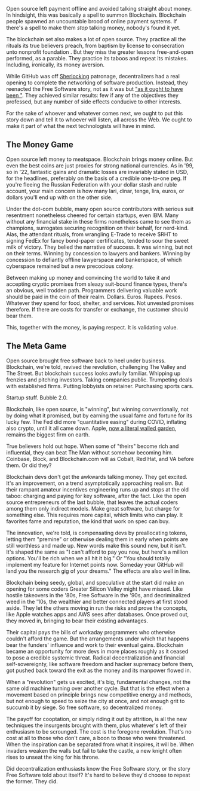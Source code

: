 Open source left payment offline and avoided talking straight about money.  In hindsight, this was basically a spell to summon Blockchain.  Blockchain people spawned an uncountable brood of online payment systems.  If there's a spell to make them _stop_ talking money, nobody's found it yet.

The blockchain set also makes a lot of open source.  They practice all the rituals its true believers preach, from baptism by license to consecration unto nonprofit foundation .  But they miss the greater lessons free-and-open performed, as a parable.  They practice its taboos and repeat its mistakes.  Including, ironically, its money aversion.

While GitHub was off [Sherlocking](https://en.wikipedia.org/wiki/Sherlock_(software)#Sherlocked_as_a_term) patronage, decentralizers had a real opening to complete the networking of software production.  Instead, they reenacted the Free Software story, not as it was but ["as it ought to have been
"](https://en.wikipedia.org/wiki/Society_for_Creative_Anachronism).  They achieved similar results: few if any of the objectives they professed, but any number of side effects conducive to other interests.

For the sake of whoever and whatever comes next, we ought to put this story down and tell it to whoever will listen, all across the Web.  We ought to make it part of what the next technologists will have in mind.

## The Money Game

Open source left money to meatspace.  Blockchain brings money online.  But even the best coins are just proxies for strong national currencies.  As in '99, so in '22, fantastic gains and dramatic losses are invariably stated in USD, for the headlines, preferably on the basis of a credible one-to-one peg.  If you're fleeing the Russian Federation with your dollar stash and ruble account, your main concern is how many lari, dinar, tenge, lira, euros, or dollars you'll end up with on the other side.

Under the dot-com bubble, many open source contributors with serious suit resentment nonetheless cheered for certain startups, even IBM.  Many without any financial stake in these firms nonetheless came to see them as champions, surrogates securing recognition on their behalf, for nerd-kind.  Alas, the attendant rituals, from wrangling E-Trade to receive $RHT to signing FedEx for fancy bond-paper certificates, tended to sour the sweet milk of victory.  They belied the narrative of success.  It was winning, but not on their terms.  Winning by concession to lawyers and bankers.  Winning by concession to defiantly offline lawyerspace and bankerspace, of which cyberspace remained but a new precocious colony.

Between making up money and convincing the world to take it and accepting cryptic promises from sleazy suit-bound finance types, there's an obvious, well trodden path.  Programmers delivering valuable work should be paid in the coin of their realm.  Dollars.  Euros.  Rupees.  Pesos.  Whatever they spend for food, shelter, and services.  Not unvested promises therefore.  If there are costs for transfer or exchange, the customer should bear them.

This, together with the money, is paying respect.  It is validating value.

## The Meta Game

Open source brought free software back to heel under business.  Blockchain, we're told, revived the revolution, challenging The Valley and The Street.  But blockchain success looks awfully familiar.  Whipping up frenzies and pitching investors.  Taking companies public.  Trumpeting deals with established firms.  Putting lobbyists on retainer.  Purchasing sports cars.

Startup stuff.  Bubble 2.0.

Blockchain, like open source, is "winning", but winning conventionally, not by doing what it promised, but by earning the usual fame and fortune for its lucky few.  The Fed did more "quantitative easing" during COVID, inflating also crypto, until it all came down.  Apple, [now a literal walled garden](https://en.wikipedia.org/wiki/Apple_Park), remains the biggest firm on earth.

True believers hold out hope.  When some of "theirs" become rich and influential, they can beat The Man without somehow becoming him.  Coinbase, Block, and Blockchain.com will as Cobalt, Red Hat, and VA before them.  Or did they?

Blockchain devs don't get the awkwards talking money.  They get excited.  It's an improvement, on a trend asymptotically approaching realism.  But their rampant amateur incentives engineering runs up and stops at the old taboo: charging and paying for key software, after the fact.  Like the open source entrepreneurs of the last bubble, that leaves the actual coders among them only indirect models.  Make great software, but charge for something else.  This requires more capital, which limits who can play.  It favorites fame and reputation, the kind that work on spec can buy.

The innovation, we're told, is compensating devs by preallocating tokens, letting them "premine" or otherwise dealing them in early when points are still worthless and made up.  New words make this sound new, but it isn't.  It's shaped the same as "I can't afford to pay you now, but here's a million options.  You'll be rich when we all hit it big."   Or "You should totally implement my feature for Internet points now.  Someday your GitHub will land you the research gig of your dreams."  The effects are also well in line.

Blockchain being seedy, global, and speculative at the start did make an opening for some coders Greater Silicon Valley might have missed.  Like hostile takeovers in the '80s, Free Software in the '90s, and decriminalized weed in the '10s, the wealthier and better connected players at first stood aside.  They let the others moving in run the risks and prove the concepts, like Apple watches apps and AWS sees after databases.  Once proved out, they moved in, bringing to bear their existing advantages.

Their capital pays the bills of workaday programmers who otherwise couldn't afford the game.  But the arrangements under which that happens bear the funders' influence and work to their eventual gains.  Blockchain became an opportunity for more devs in more places roughly as it ceased to pose a credible systemic threat.  Radical decentralization and financial self-sovereignty, like software freedom and hacker supremacy before them, got pushed back toward the exit as the money and its manpower flowed in.

When a "revolution" gets us excited, it's big, fundamental changes, not the same old machine turning over another cycle.  But that is the effect when a movement based on principle brings new competitive energy and methods, but not enough to speed to seize the city at once, and not enough grit to succumb it by siege.  So free software, so decentralized money.

The payoff for cooptation, or simply riding it out by attrition, is all the new techniques the insurgents brought with them, plus whatever's left of their enthusiasm to be scrounged.  The cost is the foregone revolution.   That's no cost at all to those who don't care, a boon to those who were threatened.  When the inspiration can be separated from what it inspires, it will be.  When invaders weaken the walls but fail to take the castle, a new knight often rises to unseat the king for his throne.

Did decentralization enthusiasts know the Free Software story, or the story Free Software told about itself?  It's hard to believe they'd choose to repeat the former.  They did.
